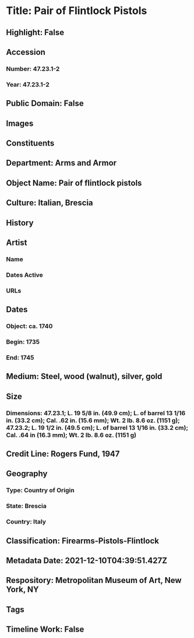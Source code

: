 # Title: Pair of Flintlock Pistols
## Highlight: False
## Accession
### Number: 47.23.1-2
### Year: 47.23.1-2
## Public Domain: False
## Images
## Constituents
## Department: Arms and Armor
## Object Name: Pair of flintlock pistols
## Culture: Italian, Brescia
## History
## Artist
### Name
### Dates Active
### URLs
## Dates
### Object: ca. 1740
### Begin: 1735
### End: 1745
## Medium: Steel, wood (walnut), silver, gold
## Size
### Dimensions: 47.23.1; L. 19 5/8 in. (49.9 cm); L. of barrel 13 1/16 in. (33.2 cm); Cal. .62 in. (15.6 mm); Wt. 2 lb. 8.6 oz. (1151 g); 47.23.2; L. 19 1/2 in. (49.5 cm); L. of barrel 13 1/16 in. (33.2 cm); Cal. .64 in (16.3 mm); Wt. 2 lb. 8.6 oz. (1151 g)
## Credit Line: Rogers Fund, 1947
## Geography
### Type: Country of Origin
### State: Brescia
### Country: Italy
## Classification: Firearms-Pistols-Flintlock
## Metadata Date: 2021-12-10T04:39:51.427Z
## Respository: Metropolitan Museum of Art, New York, NY
## Tags
## Timeline Work: False
